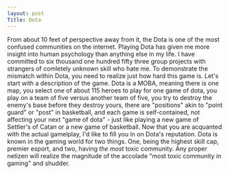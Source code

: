 ```yaml
---
layout: post
Title: Dota 
---
```


From about 10 feet of perspective away from it, the Dota is one of the most confused communities on the internet. Playing Dota has given me more insight into human psychology than anything else in my life. I have committed to six thousand one hundred fifty three group projects with strangers of comletely unknown skill who hate me. 
To demonstrate the mismatch within Dota, you need to realize just how hard this game is. Let's start with a description of the game. Dota is a MOBA, meaning there is one map, you select one of about 115 heroes to play for one game of dota, you play on a team of five versus another team of five, you try to destroy the enemy's base before they destroy yours, there are "positions" akin to "point guard" or "post" in basketball, and each game is self-contained, not affecting your next "game of dota" - just like playing a new game of Settler's of Catan or a new game of basketball. 
Now that you are acquanted with the actual gamelplay, I'd like to fill you in on Dota's reputation. Dota is known in the gaming world for two things. One, being the highest skill cap, premier esport, and two, having _the most_ toxic community. Any proper netizen will realize the magnitude of the accolade "most toxic community in gaming" and shudder. 